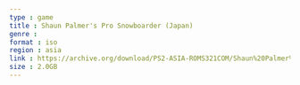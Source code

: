 ```yaml
---
type : game
title : Shaun Palmer's Pro Snowboarder (Japan)
genre : 
format : iso
region : asia
link : https://archive.org/download/PS2-ASIA-ROMS321COM/Shaun%20Palmer%27s%20Pro%20Snowboarder%20%28Japan%29.7z
size : 2.0GB
---
```


